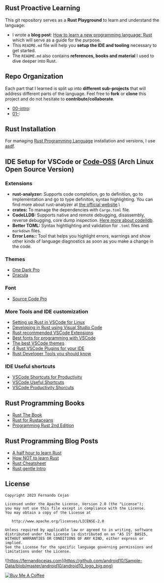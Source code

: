 ## Rust Proactive Learning

This git repository serves as a **Rust Playground** to learn and understand the language:
 
 - I wrote a **blog post**: [How to learn a new programming language: Rust]() which will serve as a guide for the purpose.
 - This `README.md` file will help you **setup the IDE and tooling** necessary to get started.
 - The `README.md` also contains **references, books and material** I used to dive deeper into Rust. 

## Repo Organization

Each part that I learned is split up into **different sub-projects** that will address different parts of the language. Feel free to **fork** or **clone** this project and do not hesitate to **contribute/collaborate**. 

 - [00-intro](): 
 - [01-]():

## Rust Installation

For managing [Rust Programming Language](https://www.rust-lang.org/) installation and versions, I use [asdf](https://asdf-vm.com/).

## IDE Setup for VSCode or [Code-OSS](https://wiki.archlinux.org/title/Visual_Studio_Code) (Arch Linux Open Source Version)

### Extensions

 - **rust-analyzer:** Supports code completion, go to definition, go to implementation and go to type definiton, syntax highlighting. You can find more about rust-analyzer at [the official website](https://rust-analyzer.github.io/manual.html).\
 - **crates:** To manage the dependencies with `Cargo.toml` file.
 - **CodeLLDB:** Supports native and remote debugging, disassembly, reverse debugging, core dump inspection. [Here more about codelldb](https://github.com/vadimcn/vscode-lldb).
 - **Better TOML:** Syntax hightlighting and validation for `.toml` files and `markdown` files.
 - **Error Lens::** Tool that helps you highlight errors, warnings and show other kinds of language diagnostics as soon as you make a change in the code.

### Themes

 - [One Dark Pro](https://marketplace.visualstudio.com/items?itemName=zhuangtongfa.Material-theme)
 - [Dracula](https://draculatheme.com/visual-studio-code)

### Font

 - [Source Code Pro](https://adobe-fonts.github.io/source-code-pro/)

### More Tools and IDE customization

 - [Setting up Rust in VSCode for Linux](https://nayabsd.com/setting-up-rust-in-vs-code-for-linux)
 - [Developing in Rust using Visual Studio Code](https://dev.to/thiagomg/developing-in-rust-using-visual-studio-code-4kkl)
 - [Rust recommended VSCode Extensions](https://www.becomebetterprogrammer.com/rust-recommended-vscode-extensions/)
 - [Best fonts for programming with VSCode](https://toastofcode.com/best-fonts-for-programming-with-vscode/)
 - [The best VSCode themes](https://medium.com/quick-code/the-best-vs-code-themes-2022-9e9b648c4596)
 - [4 Rust VSCode Plugins for your IDE](https://21-lessons.com/4-rust-vscode-plugins-you-need-to-build-your-rust-ide-in-2022/)
 - [Rust Developer Tools you should know](https://refaktory.net/blog/posts/2021-09-21-rust-developer-tools-you-should-know/)

### IDE Useful shortcuts 

 - [VSCode Shortcuts for Productivity](https://www.crio.do/blog/vs-code-shortcuts/)
 - [VSCode Useful Shortcuts](https://itsfoss.com/vs-code-shortcuts/)
 - [VSCode Productivity Shorcuts](https://betterprogramming.pub/15-useful-vscode-shortcuts-to-boost-your-productivity-415de3cb1910)

## Rust Programming Books

 - [Rust The Book](https://doc.rust-lang.org/stable/book/)
 - [Rust for Rustaceans](https://www.goodreads.com/book/show/58244064-rust-for-rustaceans)
 - [Programming Rust 2nd Edition](https://www.goodreads.com/book/show/57570286-programming-rust-2nd-edition)

## Rust Programming Blog Posts

 - [A half hour to learn Rust](https://fasterthanli.me/articles/a-half-hour-to-learn-rust)
 - [How NOT to learn Rust](https://dystroy.org/blog/how-not-to-learn-rust/)
 - [Rust Cheatsheet](https://cheats.rs/)
 - [Rust gentle Intro](https://stevedonovan.github.io/rust-gentle-intro/)

## License

    Copyright 2023 Fernando Cejas

    Licensed under the Apache License, Version 2.0 (the "License");
    you may not use this file except in compliance with the License.
    You may obtain a copy of the License at

       http://www.apache.org/licenses/LICENSE-2.0

    Unless required by applicable law or agreed to in writing, software
    distributed under the License is distributed on an "AS IS" BASIS,
    WITHOUT WARRANTIES OR CONDITIONS OF ANY KIND, either express or implied.
    See the License for the specific language governing permissions and
    limitations under the License.


![https://fernandocejas.com](https://github.com/android10/Sample-Data/blob/master/android10/android10_logo_big.png)

<a href="https://www.buymeacoffee.com/android10" target="_blank"><img src="https://www.buymeacoffee.com/assets/img/custom_images/orange_img.png" alt="Buy Me A Coffee" style="height: auto !important;width: auto !important;" ></a>
